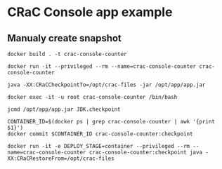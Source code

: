 # CRaC Console app example

## Manualy create snapshot
```shell
docker build . -t crac-console-counter
```

```shell
docker run -it --privileged --rm --name=crac-console-counter crac-console-counter
```

```shell
java -XX:CRaCCheckpointTo=/opt/crac-files -jar /opt/app/app.jar
```

```shell
docker exec -it -u root crac-console-counter /bin/bash
```

```shell
jcmd /opt/app/app.jar JDK.checkpoint
```

```shell
CONTAINER_ID=$(docker ps | grep crac-console-counter | awk '{print $1}')
docker commit $CONTAINER_ID crac-console-counter:checkpoint
```

```shell
docker run -it -e DEPLOY_STAGE=container --privileged --rm --name=crac-console-counter crac-console-counter:checkpoint java -XX:CRaCRestoreFrom=/opt/crac-files
```
